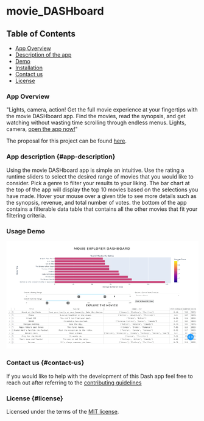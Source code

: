 # movie_DASHboard

## Table of Contents

-   [App Overview](#%20App-Overview)
-   [Description of the app](#App-description)
-   [Demo](#Usage-Demod)
-   [Installation](#Installation)
-   [Contact us](#Contact-us)
-   [License](#license)

### App Overview

"Lights, camera, action! Get the full movie experience at your fingertips with the movie DASHboard app. Find the movies, read the synopsis, and get watching without wasting time scrolling through endless menus. Lights, camera, [open the app now!](https://movie-dashboard.onrender.com)"

The proposal for this project can be found [here](PROPOSAL.md).

### App description {#app-description}

Using the movie DASHboard app is simple an intuitive. Use the rating a runtime sliders to select the desired range of movies that you would like to consider. Pick a genre to filter your results to your liking. The bar chart at the top of the app will display the top 10 movies based on the selections you have made. Hover your mouse over a given title to see more details such as the synopsis, revenue, and total number of votes. the bottom of the app contains a filterable data table that contains all the other movies that fit your filtering criteria.

### Usage Demo

![](assets/dash-app-demo.gif)

### Contact us {#contact-us}

If you would like to help with the development of this Dash app feel free to reach out after referring to the [contributing guidelines](CONTRIBUTING.md)

### License {#license}

Licensed under the terms of the [MIT license](LICENSE).
